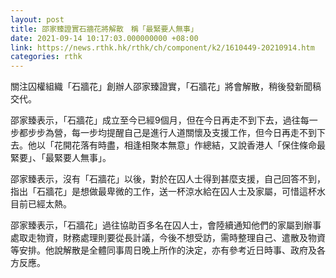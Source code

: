 ```yaml
---
layout: post
title: 邵家臻證實石牆花將解散　稱「最緊要人無事」
date: 2021-09-14 10:17:03.000000000 +08:00
link: https://news.rthk.hk/rthk/ch/component/k2/1610449-20210914.htm
categories: rthk
---
```


關注囚權組織「石牆花」創辦人邵家臻證實，「石牆花」將會解散，稍後發新聞稿交代。

邵家臻表示，「石牆花」成立至今已經9個月，但在今日再走不到下去，過往每一步都步步為營，每一步均提醒自己是進行人道關懷及支援工作，但今日再走不到下去。他以「花開花落有時盡，相逢相聚本無意」作總結，又說香港人「保住條命最緊要」、「最緊要人無事」。

邵家臻表示，沒有「石牆花」以後，對於在囚人士得到甚麼支援，自己回答不到，指出「石牆花」是想做最卑微的工作，送一杯涼水給在囚人士及家屬，可惜這杯水目前已經太熱。

邵家臻表示，「石牆花」過往協助百多名在囚人士，會陸續通知他們的家屬到辦事處取走物資，財務處理則要從長計議，今後不想受訪，需時整理自己、遣散及物資等安排。他說解散是全體同事周日晚上所作的決定，亦有參考近日時事、政府及各方反應。

